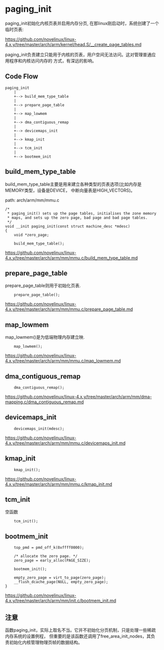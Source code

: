 paging_init
========================================

paging_init初始化内核页表并启用内存分页, 在那linux刚启动时，系统创建了一个临时页表:

https://github.com/novelinux/linux-4.x.y/tree/master/arch/arm/kernel/head.S/__create_page_tables.md

paging_init负责建立只能用于内核的页表，用户空间无法访问。这对管理普通应用程序和内核访问内存的
方式，有深远的影响。

Code Flow
----------------------------------------

```
paging_init
    |
    +--> build_mem_type_table
    |
    +--> prepare_page_table
    |
    +--> map_lowmem
    |
    +--> dma_contiguous_remap
    |
    +--> devicemaps_init
    |
    +--> kmap_init
    |
    +--> tcm_init
    |
    +--> bootmem_init
```

build_mem_type_table
----------------------------------------

build_mem_type_table主要是用来建立各种类型的页表选项(比如内存是MEMORY类型，设备是DEVICE，
中断向量表是HIGH_VECTORS)。

path: arch/arm/mm/mmu.c
```
/*
 * paging_init() sets up the page tables, initialises the zone memory
 * maps, and sets up the zero page, bad page and bad page tables.
 */
void __init paging_init(const struct machine_desc *mdesc)
{
    void *zero_page;

    build_mem_type_table();
```

https://github.com/novelinux/linux-4.x.y/tree/master/arch/arm/mm/mmu.c/build_mem_type_table.md

prepare_page_table
----------------------------------------

prepare_page_table则用于初始化页表.

```
    prepare_page_table();
```

https://github.com/novelinux/linux-4.x.y/tree/master/arch/arm/mm/mmu.c/prepare_page_table.md

map_lowmem
----------------------------------------

map_lowmem()是为低端物理内存建立映.

```
    map_lowmem();
```

https://github.com/novelinux/linux-4.x.y/tree/master/arch/arm/mm/mmu.c/map_lowmem.md

dma_contiguous_remap
----------------------------------------

```
    dma_contiguous_remap();
```

https://github.com/novelinux/linux-4.x.y/tree/master/arch/arm/mm/dma-mapping.c/dma_contiguous_remap.md

devicemaps_init
----------------------------------------

```
    devicemaps_init(mdesc);
```

https://github.com/novelinux/linux-4.x.y/tree/master/arch/arm/mm/mmu.c/devicemaps_init.md

kmap_init
----------------------------------------

```
    kmap_init();
```

https://github.com/novelinux/linux-4.x.y/tree/master/arch/arm/mm/mmu.c/kmap_init.md

tcm_init
----------------------------------------

空函数

```
    tcm_init();
```

bootmem_init
----------------------------------------

```
    top_pmd = pmd_off_k(0xffff0000);

    /* allocate the zero page. */
    zero_page = early_alloc(PAGE_SIZE);

    bootmem_init();

    empty_zero_page = virt_to_page(zero_page);
    __flush_dcache_page(NULL, empty_zero_page);
}
```

https://github.com/novelinux/linux-4.x.y/tree/master/arch/arm/mm/init.c/bootmem_init.md

注意
----------------------------------------

函数paging_init，实际上取名不当。它并不初始化分页机制，只是处理一些稀疏内存系统的设置例程，
但重要的是该函数还调用了free_area_init_nodes，其负责初始化内核管理物理页帧的数据结构。